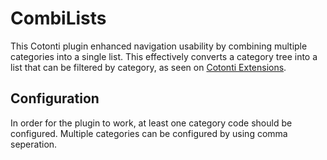CombiLists
==========

This Cotonti plugin enhanced navigation usability by combining multiple 
categories into a single list. This effectively converts a category tree into 
a list that can be filtered by category, as seen on 
[Cotonti Extensions](http://www.cotonti.com/extensions/).

Configuration
-------------

In order for the plugin to work, at least one category code should be 
configured. Multiple categories can be configured by using comma seperation.